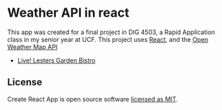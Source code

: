 # Weather API in react

This app was created for a final project in DIG 4503, a Rapid Application class in my senior year at UCF. This project uses [React](https://reactjs.org/), and the [Open Weather Map API](https://openweathermap.org/api)

* [Live! Lesters Garden Bistro](docs.readme.PNG)


## License

Create React App is open source software [licensed as MIT](https://github.com/facebook/create-react-app/blob/master/LICENSE).
